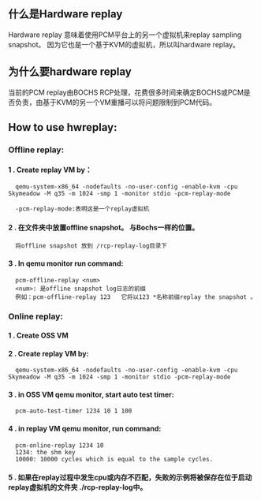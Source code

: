 ## 什么是Hardware replay 

   Hardware replay 意味着使用PCM平台上的另一个虚拟机来replay sampling snapshot。 因为它也是一个基于KVM的虚拟机，所以叫hardware replay。

## 为什么要hardware replay

  当前的PCM replay由BOCHS RCP处理，花费很多时间来确定BOCHS或PCM是否负责，由基于KVM的另一个VM重播可以将问题限制到PCM代码。



## How to use hwreplay:

### Offline replay:

####  1 . Create replay VM by：
      
      qemu-system-x86_64 -nodefaults -no-user-config -enable-kvm -cpu Skymeadow -M q35 -m 1024 -smp 1 -monitor stdio -pcm-replay-mode
      
      -pcm-replay-mode:表明这是一个replay虚拟机

#### 2 . 在文件夹中放置offline snapshot。 与Bochs一样的位置。

      将offline snapshot 放到 /rcp-replay-log目录下

#### 3 . In qemu monitor run command:

      pcm-offline-replay <num>
      <num>: 是offline snapshot log日志的前缀
      例如：pcm-offline-replay 123   它将以123 *名称前缀replay the snapshot 。

### Online replay:

#### 1 . Create OSS VM

#### 2 . Create replay VM by:

      qemu-system-x86_64 -nodefaults -no-user-config -enable-kvm -cpu Skymeadow -M q35 -m 1024 -smp 1 -monitor stdio -pcm-replay-mode

#### 3 . in OSS VM qemu monitor, start auto test timer:

      pcm-auto-test-timer 1234 10 1 100

#### 4 . in replay VM qemu monitor, run command:

      pcm-online-replay 1234 10
      1234: the shm key
      10000: 10000 cycles which is equal to the sample cycles.

#### 5 . 如果在replay过程中发生cpu或内存不匹配，失败的示例将被保存在位于启动replay虚拟机的文件夹 ./rcp-replay-log中。







      




  